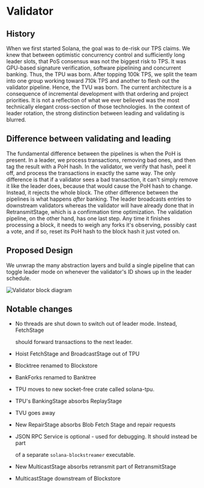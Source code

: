 # Validator

## History

When we first started Solana, the goal was to de-risk our TPS claims. We knew that between optimistic concurrency control and sufficiently long leader slots, that PoS consensus was not the biggest risk to TPS. It was GPU-based signature verification, software pipelining and concurrent banking. Thus, the TPU was born. After topping 100k TPS, we split the team into one group working toward 710k TPS and another to flesh out the validator pipeline. Hence, the TVU was born. The current architecture is a consequence of incremental development with that ordering and project priorities. It is not a reflection of what we ever believed was the most technically elegant cross-section of those technologies. In the context of leader rotation, the strong distinction between leading and validating is blurred.

## Difference between validating and leading

The fundamental difference between the pipelines is when the PoH is present. In a leader, we process transactions, removing bad ones, and then tag the result with a PoH hash. In the validator, we verify that hash, peel it off, and process the transactions in exactly the same way. The only difference is that if a validator sees a bad transaction, it can't simply remove it like the leader does, because that would cause the PoH hash to change. Instead, it rejects the whole block. The other difference between the pipelines is what happens _after_ banking. The leader broadcasts entries to downstream validators whereas the validator will have already done that in RetransmitStage, which is a confirmation time optimization. The validation pipeline, on the other hand, has one last step. Any time it finishes processing a block, it needs to weigh any forks it's observing, possibly cast a vote, and if so, reset its PoH hash to the block hash it just voted on.

## Proposed Design

We unwrap the many abstraction layers and build a single pipeline that can toggle leader mode on whenever the validator's ID shows up in the leader schedule.

![Validator block diagram](https://github.com/solana-labs/solana/tree/c0ec2ca27a81d5429d32f27148cbbefc4edab999/book/src/img/validator-proposal.svg)

## Notable changes

* No threads are shut down to switch out of leader mode. Instead, FetchStage

  should forward transactions to the next leader.

* Hoist FetchStage and BroadcastStage out of TPU
* Blocktree renamed to Blockstore
* BankForks renamed to Banktree
* TPU moves to new socket-free crate called solana-tpu.
* TPU's BankingStage absorbs ReplayStage
* TVU goes away
* New RepairStage absorbs Blob Fetch Stage and repair requests
* JSON RPC Service is optional - used for debugging. It should instead be part

  of a separate `solana-blockstreamer` executable.

* New MulticastStage absorbs retransmit part of RetransmitStage
* MulticastStage downstream of Blockstore

